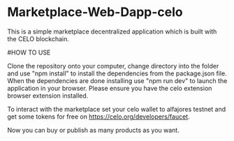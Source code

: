 # Marketplace-Web-Dapp-celo

This is a simple marketplace decentralized application which is built with the CELO blockchain. 


#HOW TO USE

Clone the repository onto your computer, change directory into the folder and use
"npm install" to install the dependencies from the package.json file. When the 
dependencies are done installing use "npm run dev" to launch the application in your 
browser. Please ensure you have the celo extension browser extension installed.

To interact with the marketplace set your celo wallet to alfajores testnet and get
some tokens for free on https://celo.org/developers/faucet.

Now you can buy or publish as many products as you want.
